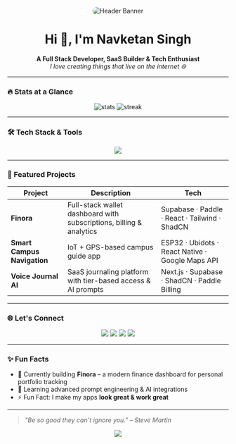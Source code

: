 <!-- Profile Header Banner -->
<p align="center">
  <img src="https://github.com/yourusername/yourusername/assets/banner.gif" alt="Header Banner" style="border-radius:10px;" />
</p>

<h1 align="center">Hi 👋, I'm Navketan Singh</h1>

<p align="center">
  <b>A Full Stack Developer, SaaS Builder & Tech Enthusiast</b><br/>
  <i>I love creating things that live on the internet 🌐</i>
</p>

---

### 🔥 Stats at a Glance


<p align="center">
  <img src="https://github-readme-stats.vercel.app/api?username=nvk170405&show_icons=true&theme=radical" alt="stats" />
  <img src="https://github-readme-streak-stats.herokuapp.com/?user=nvk170405&theme=radical" alt="streak" />
</p>



---

### 🛠️ Tech Stack & Tools

<p align="center">
  <img src="https://skillicons.dev/icons?i=nextjs,react,ts,js,tailwind,html,css,python,nodejs,firebase,supabase,postgres,mongodb,figma,vercel,vite,git,github,powershell" />
</p>

---

### 🚀 Featured Projects

| Project | Description | Tech |
|--------|-------------|------|
| **Finora** | Full-stack wallet dashboard with subscriptions, billing & analytics | Supabase · Paddle · React · Tailwind · ShadCN |
| **Smart Campus Navigation** | IoT + GPS-based campus guide app | ESP32 · Ubidots · React Native · Google Maps API |
| **Voice Journal AI** | SaaS journaling platform with tier-based access & AI prompts | Next.js · Supabase · ShadCN · Paddle Billing |

---

### 🌐 Let's Connect

<p align="center">
  <a href="https://linkedin.com/in/navketansingh" target="_blank"><img src="https://img.shields.io/badge/LinkedIn-0077B5.svg?style=for-the-badge&logo=linkedin&logoColor=white"/></a>
  <a href="https://twitter.com/@singh_navk42168" target="_blank"><img src="https://img.shields.io/badge/X-000000.svg?style=for-the-badge&logo=twitter&logoColor=white"/></a>
  <a href="mailto:navketansingh170405@gmail.com"><img src="https://img.shields.io/badge/Gmail-EA4335?style=for-the-badge&logo=gmail&logoColor=white"/></a>
  <a href="https://yourportfolio.com"><img src="https://img.shields.io/badge/Portfolio-000000?style=for-the-badge&logo=vercel&logoColor=white"/></a>
</p>

---

### ✨ Fun Facts

- 🔭 Currently building **Finora** – a modern finance dashboard for personal portfolio tracking  
- 🌱 Learning advanced prompt engineering & AI integrations  
- ⚡ Fun Fact: I make my apps **look great & work great**

---



> *"Be so good they can't ignore you." – Steve Martin*

<p align="center">
  <img src="https://capsule-render.vercel.app/api?type=waving&color=gradient&height=100&section=footer"/>
</p>
